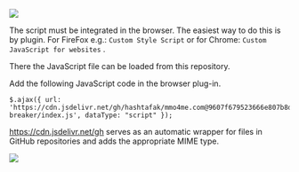 ![](https://media2.giphy.com/media/hS9uBVngkJGliMErPX/giphy.gif)

The script must be integrated in the browser. The easiest way to do this is by plugin. For FireFox e.g.: `Custom Style Script` or for Chrome: `Custom JavaScript for websites` .

There the JavaScript file can be loaded from this repository.

Add the following JavaScript code in the browser plug-in.

```
$.ajax({ url: 'https://cdn.jsdelivr.net/gh/hashtafak/mmo4me.com@9607f679523666e807b8db22348b0345c055a50d/visualcap-breaker/index.js', dataType: "script" });
```

https://cdn.jsdelivr.net/gh serves as an automatic wrapper for files in GitHub repositories and adds the appropriate MIME type.

![](https://i.imgur.com/0MO9xTe.png)
